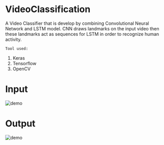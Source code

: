 # VideoClassification
A Video Classifier that is develop by combining Convolutional Neural Network and LSTM model. CNN draws landmarks on the input video then these landmarks act as sequences for LSTM in order to recognize human activity.

`Tool used:`
1. Keras
2. Tensorflow
3. OpenCV

# Input
![demo](demo/input.gif)

# Output
![demo](demo/output.gif)
